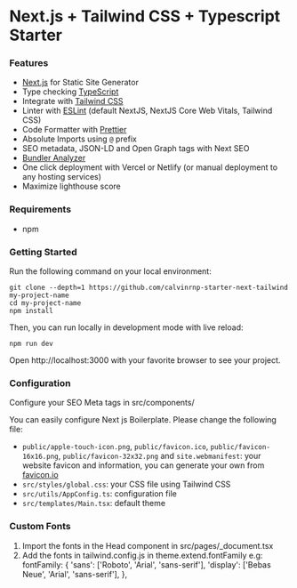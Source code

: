 # Next.js + Tailwind CSS + Typescript Starter

### Features

- [Next.js](https://nextjs.org) for Static Site Generator
- Type checking [TypeScript](https://www.typescriptlang.org)
- Integrate with [Tailwind CSS](https://tailwindcss.com)
- Linter with [ESLint](https://eslint.org) (default NextJS, NextJS Core Web Vitals, Tailwind CSS)
- Code Formatter with [Prettier](https://prettier.io)
- Absolute Imports using `@` prefix
- SEO metadata, JSON-LD and Open Graph tags with Next SEO
- [Bundler Analyzer](https://www.npmjs.com/package/@next/bundle-analyzer)
- One click deployment with Vercel or Netlify (or manual deployment to any hosting services)
- Maximize lighthouse score

### Requirements
- npm

### Getting Started

Run the following command on your local environment:

```shell
git clone --depth=1 https://github.com/calvinrnp-starter-next-tailwind my-project-name
cd my-project-name
npm install
```

Then, you can run locally in development mode with live reload:

```shell
npm run dev
```

Open http://localhost:3000 with your favorite browser to see your project.

### Configuration
Configure your SEO Meta tags in src/components/

You can easily configure Next js Boilerplate. Please change the following file:

- `public/apple-touch-icon.png`, `public/favicon.ico`, `public/favicon-16x16.png`, `public/favicon-32x32.png` and `site.webmanifest`: your website favicon and information, you can generate your own from [favicon.io](https://favicon.io/)
- `src/styles/global.css`: your CSS file using Tailwind CSS
- `src/utils/AppConfig.ts`: configuration file
- `src/templates/Main.tsx`: default theme

### Custom Fonts

1. Import the fonts in the Head component in src/pages/\_document.tsx
2. Add the fonts in tailwind.config.js in theme.extend.fontFamily
   e.g:
   fontFamily: {
   'sans': ['Roboto', 'Arial', 'sans-serif'],
   'display': ['Bebas Neue', 'Arial', 'sans-serif'],
   },
